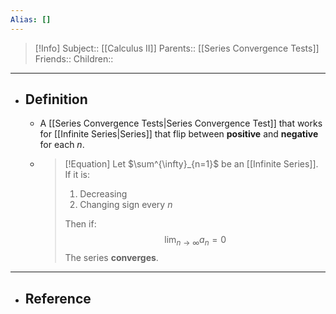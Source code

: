 ```yaml
---
Alias: []
---
```

> [!Info]
> Subject:: [[Calculus II]]
> Parents:: [[Series Convergence Tests]]
> Friends:: 
> Children:: 
---
- ## Definition
	- A [[Series Convergence Tests|Series Convergence Test]] that works for [[Infinite Series|Series]] that flip between **positive** and **negative** for each $n$.
	- > [!Equation]
	  > Let $\sum^{\infty}_{n=1}$ be an [[Infinite Series]]. If it is:
	  > 1. Decreasing
	  > 2. Changing sign every $n$
	  >   
	  > Then if:
	  >  $$\lim_{ n \to \infty }a_{n}=0$$
	  >  The series **converges**.
---
- ## Reference